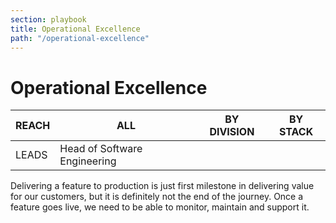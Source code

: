 ```yaml
---
section: playbook
title: Operational Excellence
path: "/operational-excellence"
---
```


# Operational Excellence

| REACH | ALL                          | BY DIVISION | BY STACK |
| ----- | ---------------------------- | ----------- | -------- |
| LEADS | Head of Software Engineering |             |          |

Delivering a feature to production is just first milestone in delivering
value for our customers, but it is definitely not the end of the
journey. Once a feature goes live, we need to be able to monitor,
maintain and support it.
